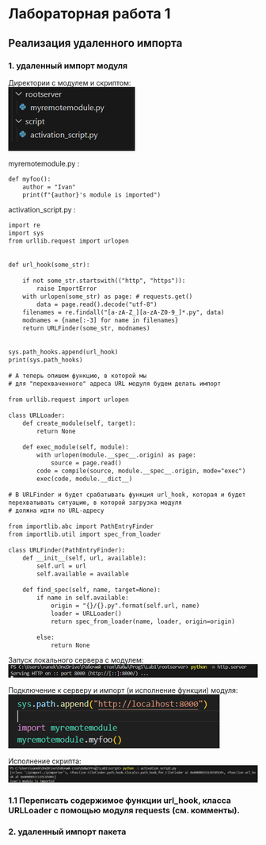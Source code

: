 # Лабораторная работа 1
## Реализация удаленного импорта
### 1. удаленный импорт модуля
Директории с модулем и скриптом:\
![alt text](image.png)

myremotemodule.py :
```
def myfoo():
    author = "Ivan"
    print(f"{author}'s module is imported")
```

activation_script.py :
```
import re
import sys
from urllib.request import urlopen


def url_hook(some_str):
      
    if not some_str.startswith(("http", "https")):
        raise ImportError
    with urlopen(some_str) as page: # requests.get()
        data = page.read().decode("utf-8")
    filenames = re.findall("[a-zA-Z_][a-zA-Z0-9_]*.py", data)
    modnames = {name[:-3] for name in filenames}
    return URLFinder(some_str, modnames)


sys.path_hooks.append(url_hook)
print(sys.path_hooks)

# А теперь опишем функцию, в которой мы 
# для "перехваченного" адреса URL модуля будем делать импорт

from urllib.request import urlopen

class URLLoader:
    def create_module(self, target):
        return None
    
    def exec_module(self, module):
        with urlopen(module.__spec__.origin) as page:
            source = page.read()
        code = compile(source, module.__spec__.origin, mode="exec")
        exec(code, module.__dict__)

# В URLFinder и будет срабатывать функция url_hook, которая и будет перехватывать ситуацию, в которой загрузка модуля 
# должна идти по URL-адресу

from importlib.abc import PathEntryFinder
from importlib.util import spec_from_loader

class URLFinder(PathEntryFinder):
    def __init__(self, url, available):
        self.url = url
        self.available = available
        
    def find_spec(self, name, target=None):
        if name in self.available:
            origin = "{}/{}.py".format(self.url, name)
            loader = URLLoader()
            return spec_from_loader(name, loader, origin=origin)
        
        else:
            return None
```

Запуск локального сервера с модулем:
![alt text](image-1.png)

Подключение к серверу и импорт (и исполнение функции) модуля:
![alt text](image-2.png)

Исполнение скрипта:
![alt text](image-4.png)

### 1.1 Переписать содержимое функции url_hook, класса URLLoader с помощью модуля requests (см. комменты).


### 2. удаленный импорт пакета